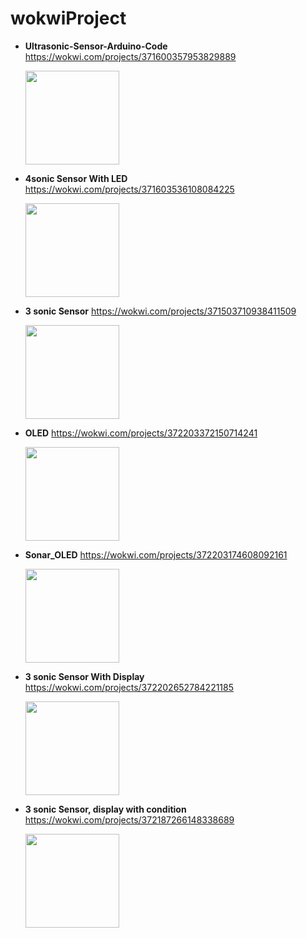 # wokwiProject

- **Ultrasonic-Sensor-Arduino-Code** https://wokwi.com/projects/371600357953829889
  <p><img src="https://github.com/khanmuhammadhridoy/wokwiProject/assets/68956850/b7aff20b-223f-470c-b825-d95a4186833f" width="150"></p>
  
- **4sonic Sensor With LED** https://wokwi.com/projects/371603536108084225
  <p><img src="https://github.com/khanmuhammadhridoy/wokwiProject/assets/68956850/3eae48da-a129-4ba2-9073-3a5a8f0f9971" width="150"></p>
  
- **3 sonic Sensor** https://wokwi.com/projects/371503710938411509
  <p><img src="https://github.com/khanmuhammadhridoy/wokwiProject/assets/68956850/694615f8-a9d6-446c-9deb-1e3ea9e6b4c7" width="150"></p>

- **OLED** https://wokwi.com/projects/372203372150714241
  <p><img src="https://github.com/khanmuhammadhridoy/wokwiProject/assets/68956850/b4c5008c-a1b6-4731-a002-5a6bb349cfaf" width="150"></p>

- **Sonar_OLED** https://wokwi.com/projects/372203174608092161
  <p><img src="https://github.com/khanmuhammadhridoy/wokwiProject/assets/68956850/4af49673-6330-42ac-a858-0848b6284788" width="150"></p>

- **3 sonic Sensor With Display** https://wokwi.com/projects/372202652784221185
  <p><img src="https://github.com/khanmuhammadhridoy/wokwiProject/assets/68956850/dc5d5aad-e570-4cd0-9c23-9195ef88446a" width="150"></p>
  
- **3 sonic Sensor, display with condition** https://wokwi.com/projects/372187266148338689
  <p><img src="https://github.com/khanmuhammadhridoy/wokwiProject/assets/68956850/dc5d5aad-e570-4cd0-9c23-9195ef88446a" width="150"></p>

